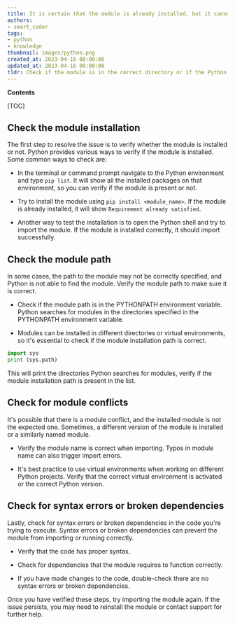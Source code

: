 ```yaml
---
title: It is certain that the module is already installed, but it cannot be imported
authors:
- smart_coder
tags:
- python
- knowledge
thumbnail: images/python.png
created_at: 2023-04-16 00:00:00
updated_at: 2023-04-16 00:00:00
tldr: Check if the module is in the correct directory or if the Python path is set up correctly to access the module.
---
```


**Contents**

[TOC]

## Check the module installation

The first step to resolve the issue is to verify whether the module is installed or not. Python provides various ways to verify if the module is installed. Some common ways to check are:

- In the terminal or command prompt navigate to the Python environment and type `pip list`. It will show all the installed packages on that environment, so you can verify if the module is present or not.

- Try to install the module using `pip install <module_name>`. If the module is already installed, it will show `Requirement already satisfied`.

- Another way to test the installation is to open the Python shell and try to import the module. If the module is installed correctly, it should import successfully.


## Check the module path

In some cases, the path to the module may not be correctly specified, and Python is not able to find the module. Verify the module path to make sure it is correct.

- Check if the module path is in the PYTHONPATH environment variable. Python searches for modules in the directories specified in the PYTHONPATH environment variable.

- Modules can be installed in different directories or virtual environments, so it's essential to check if the module installation path is correct.

```python
import sys
print (sys.path)
```

This will print the directories Python searches for modules, verify if the module installation path is present in the list.


## Check for module conflicts

It's possible that there is a module conflict, and the installed module is not the expected one. Sometimes, a different version of the module is installed or a similarly named module. 

- Verify the module name is correct when importing. Typos in module name can also trigger import errors.
  
- It's best practice to use virtual environments when working on different Python projects. Verify that the correct virtual environment is activated or the correct Python version.


## Check for syntax errors or broken dependencies

Lastly, check for syntax errors or broken dependencies in the code you're trying to execute. Syntax errors or broken dependencies can prevent the module from importing or running correctly.

- Verify that the code has proper syntax.

- Check for dependencies that the module requires to function correctly.

- If you have made changes to the code, double-check there are no syntax errors or broken dependencies.

Once you have verified these steps, try importing the module again. If the issue persists, you may need to reinstall the module or contact support for further help.
